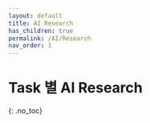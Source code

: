 ```yaml
---
layout: default
title: AI Research
has_children: true
permalink: /AI/Research
nav_order: 1
---
```


# Task 별 AI Research
{: .no_toc}